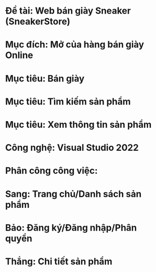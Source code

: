 # Đề tài: Web bán giày Sneaker (SneakerStore) 
#  Mục đích: Mở của hàng bán giày Online
# Mục tiêu: Bán giày
# Mục tiêu: Tìm kiếm sản phẩm
# Mục tiêu: Xem thông tin sản phẩm
# Công nghệ: Visual Studio 2022
# Phân công công việc: 
#  Sang: Trang chủ/Danh sách sản phẩm
#  Bảo:  Đăng ký/Đăng nhập/Phân quyền
#  Thắng: Chi tiết sản phẩm
